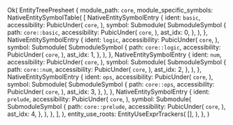 Ok(
    EntityTreePresheet {
        module_path: `core`,
        module_specific_symbols: NativeEntitySymbolTable(
            [
                NativeEntitySymbolEntry {
                    ident: `basic`,
                    accessibility: PubicUnder(
                        `core`,
                    ),
                    symbol: Submodule(
                        SubmoduleSymbol {
                            path: `core::basic`,
                            accessibility: PubicUnder(
                                `core`,
                            ),
                            ast_idx: 0,
                        },
                    ),
                },
                NativeEntitySymbolEntry {
                    ident: `logic`,
                    accessibility: PubicUnder(
                        `core`,
                    ),
                    symbol: Submodule(
                        SubmoduleSymbol {
                            path: `core::logic`,
                            accessibility: PubicUnder(
                                `core`,
                            ),
                            ast_idx: 1,
                        },
                    ),
                },
                NativeEntitySymbolEntry {
                    ident: `num`,
                    accessibility: PubicUnder(
                        `core`,
                    ),
                    symbol: Submodule(
                        SubmoduleSymbol {
                            path: `core::num`,
                            accessibility: PubicUnder(
                                `core`,
                            ),
                            ast_idx: 2,
                        },
                    ),
                },
                NativeEntitySymbolEntry {
                    ident: `ops`,
                    accessibility: PubicUnder(
                        `core`,
                    ),
                    symbol: Submodule(
                        SubmoduleSymbol {
                            path: `core::ops`,
                            accessibility: PubicUnder(
                                `core`,
                            ),
                            ast_idx: 3,
                        },
                    ),
                },
                NativeEntitySymbolEntry {
                    ident: `prelude`,
                    accessibility: PubicUnder(
                        `core`,
                    ),
                    symbol: Submodule(
                        SubmoduleSymbol {
                            path: `core::prelude`,
                            accessibility: PubicUnder(
                                `core`,
                            ),
                            ast_idx: 4,
                        },
                    ),
                },
            ],
        ),
        entity_use_roots: EntityUseExprTrackers(
            [],
        ),
    },
)
